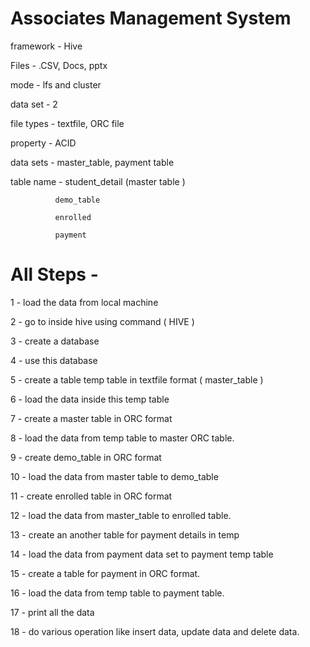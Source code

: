 # Associates Management System

framework - Hive

Files - .CSV, Docs, pptx

mode - lfs and cluster

data set - 2

file types - textfile, ORC file

property - ACID

data sets - master_table, payment table

table name - student_detail (master table )
              
              demo_table
              
              enrolled 
              
              payment 
 
 
 # All Steps - 
 

1 - load the data from local machine

2 - go to inside hive using command ( HIVE )

3 - create a database

4 - use this database

5 - create a table temp table in textfile format ( master_table ) 

6 - load the data inside this temp table

7 - create a master table in ORC format

8 - load the data from temp table to master ORC table.

9 - create demo_table in ORC format

10 - load the data from master table to demo_table

11 - create enrolled table in ORC format

12 - load the data from master_table to enrolled table.

13 - create an another table for payment details in temp

14 - load the data from payment data set to payment temp table

15 - create a table for payment in ORC format.

16 - load the data from temp table to payment table.

17 - print all the data

18 - do various operation like insert data, update data and delete data.
